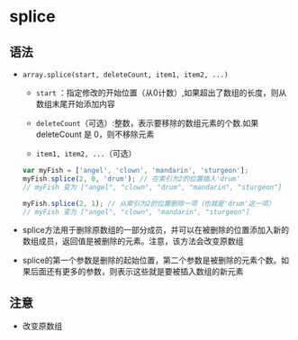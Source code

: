 # splice

## 语法

  - `array.splice(start, deleteCount, item1, item2, ...)`

      - `start` ：指定修改的开始位置（从0计数）,如果超出了数组的长度，则从数组末尾开始添加内容

      - `deleteCount`（可选）:整数，表示要移除的数组元素的个数.如果 deleteCount 是 0，则不移除元素

      - `item1, item2, ...`（可选）

    ```js
    var myFish = ['angel', 'clown', 'mandarin', 'sturgeon'];
    myFish.splice(2, 0, 'drum'); // 在索引为2的位置插入'drum'
    // myFish 变为 ["angel", "clown", "drum", "mandarin", "sturgeon"]

    myFish.splice(2, 1); // 从索引为2的位置删除一项（也就是'drum'这一项）
    // myFish 变为 ["angel", "clown", "mandarin", "sturgeon"]
    ```

  - splice方法用于删除原数组的一部分成员，并可以在被删除的位置添加入新的数组成员，返回值是被删除的元素。注意，该方法会改变原数组

  - splice的第一个参数是删除的起始位置，第二个参数是被删除的元素个数。如果后面还有更多的参数，则表示这些就是要被插入数组的新元素

## 注意

  - 改变原数组
